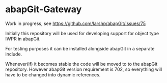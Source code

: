 # abapGit-Gateway
Work in progress, see https://github.com/larshp/abapGit/issues/75

Initially this repository will be used for developing support for object type IWPR in abapGit.

For testing purposes it can be installed alongside abapGit in a separate include.

Whenever(if) it becomes stable the code will be moved to to the abapGit repository. However abapGit version requirement is 702, so everything will have to be changed into dynamic references.
